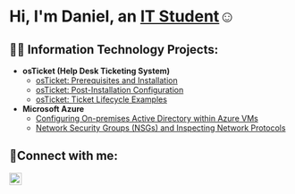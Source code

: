 <h1>Hi, I'm Daniel, an <a href="https://linkedin.com/in/daniel-h-b5314a284">IT Student</a>☺</h1>

<h2>👨‍💻 Information Technology Projects:</h2>

- <b>osTicket (Help Desk Ticketing System)</b>
  - [osTicket: Prerequisites and Installation](https://github.com/danielhoodd/osticket-prereqs)
  - [osTicket: Post-Installation Configuration](https://github.com/danielhoodd/post-install-config)
  - [osTicket: Ticket Lifecycle Examples](https://github.com/danielhoodd/ticket-lifecycle)
- <b>Microsoft Azure</b>
  - [Configuring On-premises Active Directory within Azure VMs](https://github.com/danielhoodd/configure-ad)
  - [Network Security Groups (NSGs) and Inspecting Network Protocols](https://github.com/danielhoodd/azure-network-protocols)

<h2>🤳Connect with me:</h2>

[<img align="left" alt="Daniel | LinkedIn" width="22px" src="https://cdn.jsdelivr.net/npm/simple-icons@v3/icons/linkedin.svg"
   />][linkedin]

[linkedin]: https://www.linkedin.com/in/daniel-hood-b5314a284

